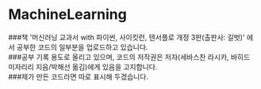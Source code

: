 # MachineLearning
###책 '머신러닝 교과서 with 파이썬, 사이킷런, 텐서플로 개정 3판(촐판사: 길벗)' 에서 공부한 코드의 일부분을 업로드하고 있습니다.   
###공부 기록 용도로 올리고 있으며, 코드의 저작권은 저자(세바스찬 라시카, 바히드 미자리리 지음/박해선 옮김)에게 있음을 고지합니다.   
###제가 만든 코드라면 따로 표시해 두겠습니다.   
